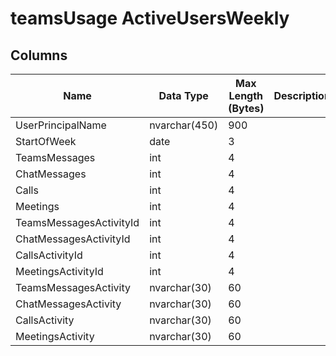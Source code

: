 
# teamsUsage ActiveUsersWeekly

## <a name="#columns"></a>Columns

| Name | Data Type | Max Length (Bytes) | Description |
|---|---|---|---|
| UserPrincipalName | nvarchar(450) | 900 |
| StartOfWeek | date | 3 |
| TeamsMessages | int | 4 |
| ChatMessages | int | 4 |
| Calls | int | 4 |
| Meetings | int | 4 |
| TeamsMessagesActivityId | int | 4 |
| ChatMessagesActivityId | int | 4 |
| CallsActivityId | int | 4 |
| MeetingsActivityId | int | 4 |
| TeamsMessagesActivity | nvarchar(30) | 60 |
| ChatMessagesActivity | nvarchar(30) | 60 |
| CallsActivity | nvarchar(30) | 60 |
| MeetingsActivity | nvarchar(30) | 60 |


